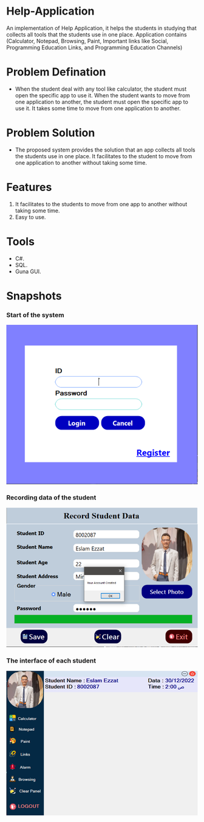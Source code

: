 # Help-Application
An implementation of Help Application, it helps the students in studying that collects all tools that the students use in one place. Application contains (Calculator, Notepad, Browsing, Paint, Important links like Social, Programming Education Links, and Programming Education Channels)

# Problem Defination 
- When the student deal with any tool like calculator, the student must open the specific app to use it. When the student wants to move from one application to another, the student must open the specific app to use it. It takes some time to move from one application to another.

# Problem Solution
- The proposed system provides the solution that an app collects all tools the students use in one place. It facilitates to the student to move from one application to another without taking some time.

# Features
1. It facilitates to the students to move from one app to another without taking some time.
2. Easy to use.

# Tools
- C#.
- SQL.
- Guna GUI.

# Snapshots
<h3>Start of the system</h3>
<picture>
<img alt="Start of the system" src="https://github.com/EsEz1/Help-Application/blob/master/Images/Start.png">
</picture>
<h3>Recording data of the student</h3>
<picture>
<img alt="Recording Data" src="https://github.com/EsEz1/Help-Application/blob/master/Images/Record%20Data.png">
</picture>
<h3>The interface of each student</h3>
<picture>
<img alt="Interface" src="https://github.com/EsEz1/Help-Application/blob/master/Images/Interface.png">
</picture>

